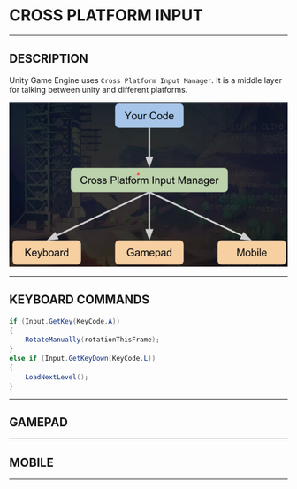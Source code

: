 # CROSS PLATFORM INPUT


---


## DESCRIPTION

Unity Game Engine uses `Cross Platform Input Manager`. It is a middle layer for talking between unity and different platforms.

![](images/cross_platform_input_unity_chart.png)



---



## KEYBOARD COMMANDS

```cs
if (Input.GetKey(KeyCode.A))
{
    RotateManually(rotationThisFrame);
}
else if (Input.GetKeyDown(KeyCode.L))
{
    LoadNextLevel();
}
```



---



## GAMEPAD



---



## MOBILE



---